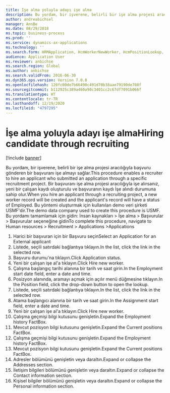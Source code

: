 ```yaml
---
title: İşe alma yoluyla adayı işe alma
description: Bu yordam, bir işverene, belirli bir işe alma projesi aracılığıyla başvuru gönderen bir başvuranı işe almayı sağlar.
author: andreabichsel
manager: AnnBe
ms.date: 08/29/2018
ms.topic: business-process
ms.prod: ''
ms.service: dynamics-ax-applications
ms.technology: ''
ms.search.form: HRMApplication, HcmWorkerNewWorker, HcmPositionLookup, HcmWorker, HcmPosition, HcmPositionDateManager,  DefaultDashboard
audience: Application User
ms.reviewer: anbichse
ms.search.region: Global
ms.author: anbichse
ms.search.validFrom: 2016-06-30
ms.dyn365.ops.version: Version 7.0.0
ms.openlocfilehash: 120fc00de7b66490c491d70b38aae79190de708f
ms.sourcegitcommit: b112925c389a460a98c3401cc2c67df7091b066f
ms.translationtype: HT
ms.contentlocale: tr-TR
ms.lasthandoff: 12/19/2020
ms.locfileid: "4797295"
---
```

# <a name="hiring-candidate-through-recruiting"></a><span data-ttu-id="c033f-103">İşe alma yoluyla adayı işe alma</span><span class="sxs-lookup"><span data-stu-id="c033f-103">Hiring candidate through recruiting</span></span>

[!include [banner](../../includes/banner.md)]

<span data-ttu-id="c033f-104">Bu yordam, bir işverene, belirli bir işe alma projesi aracılığıyla başvuru gönderen bir başvuranı işe almayı sağlar.</span><span class="sxs-lookup"><span data-stu-id="c033f-104">This procedure enables a recruiter to hire an applicant who submitted an application through a specific recruitment project.</span></span> <span data-ttu-id="c033f-105">Bir başvuranı işe alma projesi aracılığıyla işe alırsanız, yeni bir çalışan kaydı oluşturulu ve başvuranın kaydı İşe alındı durumuna sahip olur.</span><span class="sxs-lookup"><span data-stu-id="c033f-105">When you hire an applicant through a recruiting project, a new worker record will be created and the applicant's record will have a status of Employed.</span></span> <span data-ttu-id="c033f-106">Bu yöntemi oluşturmak için kullanılan demo veri şirketi USMF'dir.</span><span class="sxs-lookup"><span data-stu-id="c033f-106">The demo data company used to create this procedure is USMF.</span></span> <span data-ttu-id="c033f-107">Bu yordamı tamamlamak için gidin: İnsan kaynakları > İşe alma > Başvurular > Başvurular seçeneğine gidin</span><span class="sxs-lookup"><span data-stu-id="c033f-107">To complete this procedure, navigate to Human resources > Recruitment > Applications >Applications</span></span> 

1. <span data-ttu-id="c033f-108">Harici bir başvuran için bir Başvuru seçin</span><span class="sxs-lookup"><span data-stu-id="c033f-108">Select an Application for an External applicant</span></span>
2. <span data-ttu-id="c033f-109">Listede, seçili satırdaki bağlantıya tıklayın.</span><span class="sxs-lookup"><span data-stu-id="c033f-109">In the list, click the link in the selected row.</span></span>
3. <span data-ttu-id="c033f-110">Başvuru durumu'na tıklayın.</span><span class="sxs-lookup"><span data-stu-id="c033f-110">Click Application status.</span></span>
4. <span data-ttu-id="c033f-111">Yeni bir çalışan işe al'a tıklayın.</span><span class="sxs-lookup"><span data-stu-id="c033f-111">Click Hire new worker.</span></span>
5. <span data-ttu-id="c033f-112">Çalışma başlangıç tarihi alanına bir tarih ve saat girin.</span><span class="sxs-lookup"><span data-stu-id="c033f-112">In the Employment start date field, enter a date and time.</span></span>
6. <span data-ttu-id="c033f-113">Posizyon alanında, aramayı açmak için açılır menü düğmesine tıklayın.</span><span class="sxs-lookup"><span data-stu-id="c033f-113">In the Position field, click the drop-down button to open the lookup.</span></span>
7. <span data-ttu-id="c033f-114">Listede, seçili satırdaki bağlantıya tıklayın.</span><span class="sxs-lookup"><span data-stu-id="c033f-114">In the list, click the link in the selected row.</span></span>
8. <span data-ttu-id="c033f-115">Atama başlangıcı alanına bir tarih ve saat girin.</span><span class="sxs-lookup"><span data-stu-id="c033f-115">In the Assignment start field, enter a date and time.</span></span>
9. <span data-ttu-id="c033f-116">Yeni bir çalışan işe al'a tıklayın.</span><span class="sxs-lookup"><span data-stu-id="c033f-116">Click Hire new worker.</span></span>
10. <span data-ttu-id="c033f-117">Çalışma geçmişi bilgi kutusunu genişletin.</span><span class="sxs-lookup"><span data-stu-id="c033f-117">Expand the Employment history FactBox.</span></span>
11. <span data-ttu-id="c033f-118">Mevcut pozisyon bilgi kutusunu genişletin.</span><span class="sxs-lookup"><span data-stu-id="c033f-118">Expand the Current positions FactBox.</span></span>
12. <span data-ttu-id="c033f-119">Çalışma geçmişi bilgi kutusunu genişletin.</span><span class="sxs-lookup"><span data-stu-id="c033f-119">Expand the Employment history FactBox.</span></span>
13. <span data-ttu-id="c033f-120">Mevcut pozisyon bilgi kutusunu genişletin.</span><span class="sxs-lookup"><span data-stu-id="c033f-120">Expand the Current positions FactBox.</span></span>
14. <span data-ttu-id="c033f-121">Adresler bölümünü genişletin veya daraltın.</span><span class="sxs-lookup"><span data-stu-id="c033f-121">Expand or collapse the Addresses section.</span></span>
15. <span data-ttu-id="c033f-122">İletişim bilgileri bölümünü genişletin veya daraltın.</span><span class="sxs-lookup"><span data-stu-id="c033f-122">Expand or collapse the Contact information section.</span></span>
16. <span data-ttu-id="c033f-123">Kişisel bilgiler bölümünü genişletin veya daraltın.</span><span class="sxs-lookup"><span data-stu-id="c033f-123">Expand or collapse the Personal information section.</span></span>

